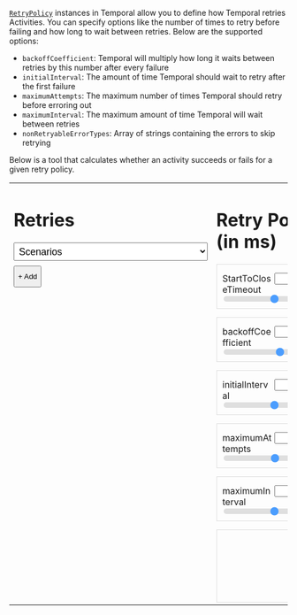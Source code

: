 [`RetryPolicy`](https://typescript.temporal.io/api/classes/proto.coresdk.common.retrypolicy/) instances in Temporal allow you to define how Temporal retries Activities.
You can specify options like the number of times to retry before failing and how long to wait between retries.
Below are the supported options:

- `backoffCoefficient`: Temporal will multiply how long it waits between retries by this number after every failure
- `initialInterval`: The amount of time Temporal should wait to retry after the first failure
- `maximumAttempts`: The maximum number of times Temporal should retry before erroring out
- `maximumInterval`: The maximum amount of time Temporal will wait between retries
- `nonRetryableErrorTypes`: Array of strings containing the errors to skip retrying

Below is a tool that calculates whether an activity succeeds or fails for a given retry policy.

<script src="../../codemirror-5.62.2/lib/codemirror.js"></script>
<link rel="stylesheet" href="../../codemirror-5.62.2/lib/codemirror.css">
<script src="../../codemirror-5.62.2/mode/javascript/javascript.js"></script>
<script src="https://cdnjs.cloudflare.com/ajax/libs/Chart.js/2.7.1/Chart.min.js"></script>
<style>
  table {
    border: 0;
    width: 100%;
  }
  .retry-container {
    vertical-align: top;
    width: 50%;
  }
  .add-button {
    padding-top: 10px;
    padding-bottom: 10px;
  }
  .retry-policy-container {
    vertical-align: top;
    width: 50%;
  }
  .label-container label {
    float: left;
    max-width: 49%;
  }
  .label-container input {
    float: right;
    max-width: 49%;
  }
  .retry, .parameter {
    padding: 10px;
    padding-top: 15px;
    border: 1px solid #ddd;
    margin-bottom: 15px;
  }
  .retry {
    margin-right: 15px;
  }
  .label-container::after {
    content: "";
    clear: both;
    display: table;
  }
  .slider {
    -webkit-appearance: none;  /* Override default CSS styles */
    appearance: none;
    width: 100%; /* Full-width */
    height: 10px; /* Specified height */
    background: #d3d3d3; /* Grey background */
    outline: none; /* Remove outline */
    opacity: 0.7; /* Set transparency (for mouse-over effects on hover) */
    -webkit-transition: .2s; /* 0.2 seconds transition on hover */
    transition: opacity .2s;
    border-radius: 5px;
  }
  .slider::-webkit-slider-thumb {
    height: 25px;
    width: 25px;
  }
  .slider::-moz-range-thumb {
    height: 25px;
    width: 25px;
  }
  .result {
    padding: 5px;
    margin:auto;
    width: 100%;
    text-align:center;
    border-radius: 4px;
    margin-top: 25px;
  }
  .success {
    background-color: #D4EDDC;
  }
  .fail {
    background-color: #f8d7da;
  }
  .spacing {
    margin-top: 15px;
    margin-bottom: 15px;
  }
  .scenarios {
    font-size: 1.1em;
    padding: 0.25em;
    margin-bottom: 0.5em;
  }
  .retry-chart {
    width: 100%;
  }
  .output-wrapper {
    border: 1px solid #ddd;
    height: 130px;
  }
  .output-wrapper .CodeMirror {
    height: 130px;
  }
</style>
<table>
  <tr>
    <td class="retry-container">
      <div class="retries">
        <h1>Retries</h1>
        <select class="scenarios" class="spacing">
          <option value="">Scenarios</option>
          <option value='{"requestRuntimeMS": 10, "successRate": 0.9}'>
            Fast request (10ms), 90% success rate
          </option>
          <option value='{"requestRuntimeMS": 10, "successRate": 0.5}'>
            Fast request (10ms), 50% success rate
          </option>
          <option value='{"requestRuntimeMS": 100, "successRate": 0.9}'>
            Slow request (100ms), 90% success rate
          </option>
          <option value='{"requestRuntimeMS": 100, "successRate": 0.5}'>
            Slow request (100ms), 50% success rate
          </option>
        </select>
      </div>
      <div class="retries-list"></div>
      <button class="add-button" onclick="addRetry(true, 1)">+ Add</button>
    </td>
    <td class="retry-policy-container">
      <h1>Retry Policy (in ms)</h1>
      <div class="parameter">
        <div class="label-container">
          <label>StartToCloseTimeout</label>
          <input class="label-container-item" id="startToCloseTimeout-input" type="number">
        </div>
        <input
          type="range"
          class="slider"
          id="startToCloseTimeout-slider"
          min="0"
          max="100000"
          step="100">
      </div>
      <div class="parameter">
        <div class="label-container">
          <label>backoffCoefficient</label>
          <input class="label-container-item" id="backoffCoefficient-input" type="number">
        </div>
        <input
          type="range"
          class="slider"
          id="backoffCoefficient-slider"
          min="1"
          max="10">
      </div>
      <div class="parameter">
        <div class="label-container">
          <label>initialInterval</label>
          <input class="label-container-item" id="initialInterval-input" type="number">
        </div>
        <input
          type="range"
          class="slider"
          id="initialInterval-slider"
          min="0"
          max="10000"
          step="50">
      </div>
      <div class="parameter">
        <div class="label-container">
          <label>maximumAttempts</label>
          <input class="label-container-item" id="maximumAttempts-input" type="number">
        </div>
        <input
          type="range"
          class="slider"
          id="maximumAttempts-slider"
          min="1"
          max="100">
      </div>
      <div class="parameter">
        <div class="label-container">
          <label>maximumInterval</label>
          <input class="label-container-item" id="maximumInterval-input" type="number">
        </div>
        <input
          type="range"
          class="slider"
          id="maximumInterval-slider"
          min="0" max="100000"
          step="100">
      </div>
      <div class="output-wrapper">
      </div>
    </td>
  </tr>
</table>
<div class="result">
</div>
<div class="retry" style="display: none">
  <select value="succeeds">
    <option value="fails">Fails after</option>
    <option value="succeeds">Succeeds after</option>
  </select>
  <input type="number" value="1" />
  ms
  <button class="remove">&times;</button>
  <input type="range" class="slider runtime-slider" min="0" max="1000" step="5" />
</div>
<div class="retry-chart">
  <canvas></canvas>
</div>
<script>
  const retryTemplate = document.querySelector('.retry');
  const resultContainerElement = document.querySelector('.result');
  const retriesListElement = document.querySelector('.retries-list');
  const ctx = document.querySelector('.retry-chart canvas').getContext('2d');
  const chart = new Chart(ctx, {
    // The type of chart we want to create
    type: 'bar',
    // Configuration options go here
    options: {
      responsive: true,
      scales: {
        yAxes: [{
          ticks: {
            beginAtZero: true
          }
        }]
      }
    }
  });
  const sliderProps = [
    'startToCloseTimeout',
    'backoffCoefficient',
    'initialInterval',
    'maximumAttempts',
    'maximumInterval'
  ];
  const state = {
    retries: [],
    startToCloseTimeout: 10000,
    backoffCoefficient: 2,
    initialInterval: 100,
    maximumAttempts: 5,
    maximumInterval: 100000
  };
  const codemirror = CodeMirror(document.querySelector('.output-wrapper'), {
    mode: 'javascript',
    lineNumbers: true,
    value: JSON.stringify(omit(state, ['retries']), null, '  '),
    tabSize: 2,
    readOnly: true
  });
  codemirror.on('focus', () => codemirror.execCommand('selectAll'));
  let numRetries = 0;
  function omit(obj, props) {
    obj = { ...obj };
    props.forEach(p => { delete obj[p]; });
    return obj;
  }
  updateChart();
  function addRetry(success, runtimeMS) {
    const el = retryTemplate.cloneNode(true);
    if (state.retries.length > 0) {
      state.retries[state.retries.length - 1].success = false;
      state.retries[state.retries.length - 1].select.disabled = true;
      state.retries[state.retries.length - 1].select.value = 'fails';
    }
    const retry = { success, runtimeMS, el };
    state.retries.push(retry);
    const select = el.querySelector('select');
    retry.select = select;
    select.value = success ? 'succeeds' : 'fails';
    const input = el.querySelector('input[type="number"]');
    const slider = el.querySelector('input[type="range"]');
    el.querySelector('.remove').addEventListener('click', () => removeRetry());
    input.value = runtimeMS;
    slider.value = input.value;
    input.addEventListener('change', function() {
      const val = input.value;
      if (!isNaN(val)) {
        slider.value = +val;
        retry.runtimeMS = +val;
        rerenderResult();
      }
    });
    select.addEventListener('change', function() {
      retry.success = select.value === 'succeeds';
      rerenderResult();
    });
    slider.addEventListener('change', function() {
      const val = slider.value;
      input.value = +val;
      retry.runtimeMS = +val;
      rerenderResult();
    });
    retriesListElement.appendChild(el);
    el.style.display = 'block';
    rerenderResult();
  }
  function removeRetry() {
    if (state.retries.length > 0) {
      const lastRetry = state.retries[state.retries.length - 1];
      retriesListElement.removeChild(lastRetry.el);
      state.retries.pop();
      state.retries[state.retries.length - 1].select.disabled = false;
      rerenderResult();
    }
  }
  const scenarios = document.querySelector('.scenarios');
  scenarios.addEventListener('change', function() {
    if (!scenarios.value) {
      return;
    }
    const values = JSON.parse(scenarios.value);
    const requestRuntimeMS = values.requestRuntimeMS;
    const successRate = values.successRate;
    const retries = [];
    const maxRetries = 20;
    clearRetries();
    for (let i = 0; i < maxRetries; ++i) {
      const success = Math.random() < successRate || i === maxRetries - 1;
      const runtimeMS = requestRuntimeMS +
        Math.round((Math.random() - 0.5) * (requestRuntimeMS / 2)); // +/- 50%
      addRetry(success, runtimeMS);
      if (success) {
        break;
      }
    }
    rerenderResult();
  });
  sliderProps.forEach(prop => {
    const input = document.querySelector(`#${prop}-input`);
    const slider = document.querySelector(`#${prop}-slider`);
    slider.value = state[prop];
    input.value = state[prop];
    input.addEventListener('change', function() {
      const val = input.value;
      if (!isNaN(val)) {
        slider.value = +val;
        state[prop] = +val;
        rerenderResult();
        updateCodeMirror();
        updateChart();
      }
    });
    slider.addEventListener('change', () => {
      input.value = +slider.value;
      state[prop] = +slider.value;
      rerenderResult();
      updateCodeMirror();
      updateChart();
    });
  });
  addRetry(true, 1);
  function clearRetries() {
    state.retries = [];
    retriesListElement.innerHTML = '';
  }
  function updateCodeMirror() {
    codemirror.setValue(JSON.stringify(omit(state, ['retries']), null, '  '));
  }
  function rerenderResult() {
    if (state.retries.length === 0) {
      document.querySelector('.result').innerHTML = '';
    }
    const res = calculateResult();
    if (res.success) {
      resultContainerElement.innerHTML = `<h2>Success after ${res.runtimeMS} ms</h2>`;
      resultContainerElement.classList.add('success');
      resultContainerElement.classList.remove('fail');
    } else {
      resultContainerElement.innerHTML = `<h2>Error after ${res.runtimeMS} ms: ${res.reason}</h2>`;
      resultContainerElement.classList.remove('success');
      resultContainerElement.classList.add('fail');
    }
  }
  function calculateResult() {
    let runtimeMS = 0;
    let retryIntervalMS = state.initialInterval;
    const {
      startToCloseTimeout,
      maximumInterval,
      maximumAttempts,
      backoffCoefficient
    } = state;
    for (let i = 0; i < state.retries.length; ++i) {
      if (i >= maximumAttempts) {
        return {
          success: false,
          runtimeMS,
          reason: 'maximumAttempts'
        }
      }
      runtimeMS = Math.min(runtimeMS + state.retries[i].runtimeMS, startToCloseTimeout);
      if (!state.retries[i].success) {
        runtimeMS = Math.min(runtimeMS + retryIntervalMS, startToCloseTimeout);
      }
      retryIntervalMS = Math.min(retryIntervalMS * backoffCoefficient, maximumInterval);
      if (runtimeMS >= startToCloseTimeout) {
        return {
          success: false,
          runtimeMS,
          reason: 'startToCloseTimeout'
        };
      }
    }
    if (!state.retries[state.retries.length - 1].success) {
      return {
        success: false,
        runtimeMS,
        reason: 'All retries failed'
      };
    }
    return {
      success: true,
      runtimeMS
    };
  }
  function updateChart() {
    const {
      backoffCoefficient,
      startToCloseTimeout,
      initialInterval,
      maximumInterval,
      maximumAttempts
    } = state;
    const labels = [];
    const values = [];
    let interval = initialInterval;
    for (let i = 0; i < maximumAttempts; ++i) {
      labels.push(i + 1);
      values.push(interval);
      interval = Math.min(interval * backoffCoefficient, maximumInterval);
    }
    chart.data.labels = labels;
    chart.data.datasets = [{
      label: 'Time Before Retry',
      backgroundColor: '#168a93',
      borderColor: '#168a93',
      data: values
    }];
    chart.update();
  }
</script>